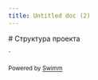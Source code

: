 ```yaml
---
title: Untitled doc (2)
---
```

\# Структура проекта

\`

<SwmMeta version="3.0.0" repo-id="Z2l0aHViJTNBJTNBdnBuMy1iYWNrZW5kJTNBJTNBS2FsbHlhbmJsNA==" repo-name="vpn3-backend"><sup>Powered by [Swimm](https://app.swimm.io/)</sup></SwmMeta>
